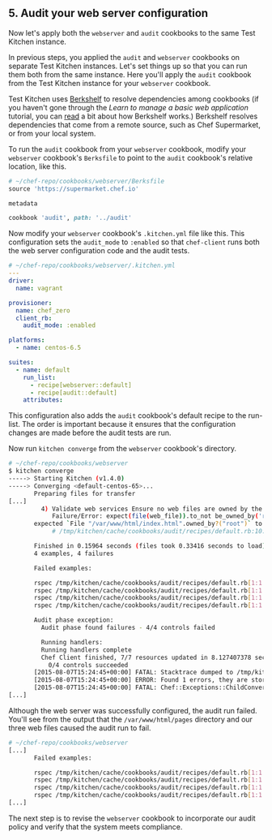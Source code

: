 ## 5. Audit your web server configuration

Now let's apply both the `webserver` and `audit` cookbooks to the same Test Kitchen instance.

In previous steps, you applied the `audit` and `webserver` cookbooks on separate Test Kitchen instances. Let's set things up so that you can run them both from the same instance. Here you'll apply the `audit` cookbook from the Test Kitchen instance for your `webserver` cookbook.

Test Kitchen uses [Berkshelf](http://berkshelf.com) to resolve dependencies among cookbooks (if you haven't gone through the _Learn to manage a basic web application_ tutorial, you can [read](/manage-a-web-app/rhel/apply-and-verify-your-web-server-configuration#1uploadyourcookbooktothechefserver) a bit about how Berkshelf works.) Berkshelf resolves dependencies that come from a remote source, such as Chef Supermarket, or from your local system.

To run the `audit` cookbook from your `webserver` cookbook, modify your `webserver` cookbook's <code class="file-path">Berksfile</code> to point to the `audit` cookbook's relative location, like this.

```ruby
# ~/chef-repo/cookbooks/webserver/Berksfile
source 'https://supermarket.chef.io'

metadata

cookbook 'audit', path: '../audit'
```

Now modify your `webserver` cookbook's <code class="file-path">.kitchen.yml</code> file like this. This configuration sets the `audit_mode` to `:enabled` so that `chef-client` runs both the web server configuration code and the audit tests.

```yaml
# ~/chef-repo/cookbooks/webserver/.kitchen.yml
---
driver:
  name: vagrant

provisioner:
  name: chef_zero
  client_rb:
    audit_mode: :enabled

platforms:
  - name: centos-6.5

suites:
  - name: default
    run_list:
      - recipe[webserver::default]
      - recipe[audit::default]
    attributes:
```

This configuration also adds the `audit` cookbook's default recipe to the run-list. The order is important because it ensures that the configuration changes are made before the audit tests are run.

Now run `kitchen converge` from the `webserver` cookbook's directory.

```bash
# ~/chef-repo/cookbooks/webserver
$ kitchen converge
-----> Starting Kitchen (v1.4.0)
-----> Converging <default-centos-65>...
       Preparing files for transfer
[...]
         4) Validate web services Ensure no web files are owned by the root user /var/www/html/index.html is not owned by the root user
            Failure/Error: expect(file(web_file)).to_not be_owned_by('root')
       expected `File "/var/www/html/index.html".owned_by?("root")` to return false, got true
            # /tmp/kitchen/cache/cookbooks/audit/recipes/default.rb:10:in `block (4 levels) in from_file'

       Finished in 0.15964 seconds (files took 0.33416 seconds to load)
       4 examples, 4 failures

       Failed examples:

       rspec /tmp/kitchen/cache/cookbooks/audit/recipes/default.rb[1:1:1] # Validate web services Ensure no web files are owned by the root user /var/www/html/pages is not owned by the root user
       rspec /tmp/kitchen/cache/cookbooks/audit/recipes/default.rb[1:1:2] # Validate web services Ensure no web files are owned by the root user /var/www/html/pages/page2.html is not owned by the root user
       rspec /tmp/kitchen/cache/cookbooks/audit/recipes/default.rb[1:1:3] # Validate web services Ensure no web files are owned by the root user /var/www/html/pages/page1.html is not owned by the root user
       rspec /tmp/kitchen/cache/cookbooks/audit/recipes/default.rb[1:1:4] # Validate web services Ensure no web files are owned by the root user /var/www/html/index.html is not owned by the root user

       Audit phase exception:
         Audit phase found failures - 4/4 controls failed

         Running handlers:
         Running handlers complete
         Chef Client finished, 7/7 resources updated in 8.127407378 seconds
           0/4 controls succeeded
       [2015-08-07T15:24:45+00:00] FATAL: Stacktrace dumped to /tmp/kitchen/cache/chef-stacktrace.out
       [2015-08-07T15:24:45+00:00] ERROR: Found 1 errors, they are stored in the backtrace
       [2015-08-07T15:24:45+00:00] FATAL: Chef::Exceptions::ChildConvergeError: Chef run process exited unsuccessfully (exit code 1)
[...]
```

Although the web server was successfully configured, the audit run failed. You'll see from the output that the <code class="file-path">/var/www/html/pages</code> directory and our three web files caused the audit run to fail.

```bash
# ~/chef-repo/cookbooks/webserver
[...]
       Failed examples:

       rspec /tmp/kitchen/cache/cookbooks/audit/recipes/default.rb[1:1:1] # Validate web services Ensure no web files are owned by the root user /var/www/html/pages is not owned by the root user
       rspec /tmp/kitchen/cache/cookbooks/audit/recipes/default.rb[1:1:2] # Validate web services Ensure no web files are owned by the root user /var/www/html/pages/page2.html is not owned by the root user
       rspec /tmp/kitchen/cache/cookbooks/audit/recipes/default.rb[1:1:3] # Validate web services Ensure no web files are owned by the root user /var/www/html/pages/page1.html is not owned by the root user
       rspec /tmp/kitchen/cache/cookbooks/audit/recipes/default.rb[1:1:4] # Validate web services Ensure no web files are owned by the root user /var/www/html/index.html is not owned by the root user
[...]
```

The next step is to revise the `webserver` cookbook to incorporate our audit policy and verify that the system meets compliance.
